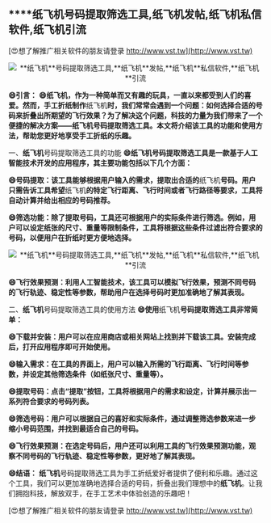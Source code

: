 ## ****纸飞机**号码提取筛选工具,**纸飞机**发帖,**纸飞机**私信软件,**纸飞机**引流**

[😍想了解推广相关软件的朋友请登录 http://www.vst.tw](http://www.vst.tw)

 <center><img src="https://vst.tw/MP4/tuiguang/png/4.png" alt="**纸飞机**号码提取筛选工具,**纸飞机**发帖,**纸飞机**私信软件,**纸飞机**引流"></center>

**😄引言：**
**😄**纸飞机**，作为一种简单而又有趣的玩具，一直以来都受到人们的喜爱。然而，手工折纸制作**纸飞机**时，我们常常会遇到一个问题：如何选择合适的号码来折叠出所期望的飞行效果？为了解决这个问题，科技的力量为我们带来了一个便捷的解决方案——**纸飞机**号码提取筛选工具。本文将介绍该工具的功能和使用方法，帮助您更好地享受手工折纸的乐趣。**

一、**纸飞机**号码提取筛选工具的功能
**😄**纸飞机**号码提取筛选工具是一款基于人工智能技术开发的应用程序，其主要功能包括以下几个方面：**

**😄号码提取：该工具能够根据用户输入的需求，提取出合适的**纸飞机**号码。用户只需告诉工具希望**纸飞机**的特定飞行距离、飞行时间或者飞行路径等要求，工具将自动计算并给出相应的号码推荐。**

**😄筛选功能：除了提取号码，工具还可根据用户的实际条件进行筛选。例如，用户可以设定纸张的尺寸、重量等限制条件，工具将根据这些条件过滤出符合要求的号码，以便用户在折纸时更方便地选择。**

 <center><img src="https://vst.tw/MP4/tuiguang/png/3.png" alt="**纸飞机**号码提取筛选工具,**纸飞机**发帖,**纸飞机**私信软件,**纸飞机**引流"></center>

**😄飞行效果预测：利用人工智能技术，该工具可以模拟飞行效果，预测不同号码的飞行轨迹、稳定性等参数，帮助用户在选择号码时更加准确地了解其表现。**

二、**纸飞机**号码提取筛选工具的使用方法
**😄使用**纸飞机**号码提取筛选工具非常简单：**

**😄下载并安装：用户可以在应用商店或相关网站上找到并下载该工具。安装完成后，打开应用程序即可开始使用。**

**😄输入需求：在工具的界面上，用户可以输入所需的飞行距离、飞行时间等参数，并设定其他筛选条件（如纸张尺寸、重量等）。**

**😄提取号码：点击“提取”按钮，工具将根据用户的需求和设定，计算并展示出一系列符合要求的号码列表。**

**😄筛选号码：用户可以根据自己的喜好和实际条件，通过调整筛选参数来进一步缩小号码范围，并找到最适合自己的号码。**

**😄飞行效果预测：在选定号码后，用户还可以利用工具的飞行效果预测功能，观察不同号码的飞行轨迹、稳定性等参数，更好地了解其表现。**

**😄结语：**
**纸飞机**号码提取筛选工具为手工折纸爱好者提供了便利和乐趣。通过这个工具，我们可以更加准确地选择合适的号码，折叠出我们理想中的**纸飞机**。让我们拥抱科技，解放双手，在手工艺术中体验创造的乐趣吧！

[😍想了解推广相关软件的朋友请登录 http://www.vst.tw](http://www.vst.tw)



